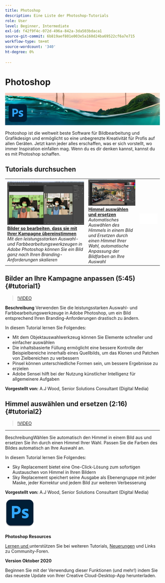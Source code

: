 ```yaml
---
title: Photoshop
description: Eine Liste der Photoshop-Tutorials
role: User
level: Beginner, Intermediate
exl-id: f42f9f4c-072d-496a-842a-3da503bdaca1
source-git-commit: 6b819aef801e003e5a160d24ba69522cf6a7e715
workflow-type: tm+mt
source-wordcount: '340'
ht-degree: 0%

---
```


# Photoshop

![Tutorial Hero Image](../assets/Photoshop.jpg)

Photoshop ist die weltweit beste Software für Bildbearbeitung und Grafikdesign und ermöglicht so eine unbegrenzte Kreativität für Profis auf allen Geräten. Jetzt kann jeder alles erschaffen, was er sich vorstellt, wo immer Inspiration einfallen mag. Wenn du es dir denken kannst, kannst du es mit Photoshop schaffen.

## Tutorials durchsuchen

<table style="table-layout:fixed">
<tr>
 <td>
   <a href="photoshop.md#tutorial1">
      <img alt="Bilder so bearbeiten, dass sie mit Ihrer Kampagne übereinstimmen" src="../assets/PS_ObjectSelect_ContentAware_wood.jpg" />
   </a>
    <div>
   <a href="photoshop.md#tutorial1"><strong>Bilder so bearbeiten, dass sie mit Ihrer Kampagne übereinstimmen</strong></a>
    </div>
    <em>Mit den leistungsstarken Auswahl- und Farbbearbeitungswerkzeugen in Adobe Photoshop können Sie ein Bild ganz nach Ihren Branding-Anforderungen skalieren</em>
    <br>
  </td>
  <td>
    <a href="photoshop.md#tutorial2">
        <img alt="Himmel auswählen und ersetzen" src="../assets/PS_Sky_Replace_wood.jpg" />
    </a>
    <div>
    <a href="photoshop.md#tutorial2"><strong>Himmel auswählen und ersetzen</strong></a>
    </div>
    <em>Automatisches Auswählen des Himmels in einem Bild und Ersetzen durch einen Himmel Ihrer Wahl, automatische Anpassung der Bildfarben an Ihre Auswahl</em>
    <br>
  </td>
  <td>
    <img alt="Abstand" src="../assets/Whitespacer.png" />
    <div>
    <br>
  </td>
</tr>
</table>

## Bilder an Ihre Kampagne anpassen (5:45) {#tutorial1}

>[!VIDEO](https://video.tv.adobe.com/v/326950?hidetitle=true)

**Beschreibung**
Verwenden Sie die leistungsstarken Auswahl- und Farbbearbeitungswerkzeuge in Adobe Photoshop, um ein Bild entsprechend Ihren Branding-Anforderungen drastisch zu ändern.

In diesem Tutorial lernen Sie Folgendes:
* Mit dem Objektauswahlwerkzeug können Sie Elemente schneller und einfacher auswählen
* Die inhaltsbasierte Füllung ermöglicht eine bessere Kontrolle der Beispielbereiche innerhalb eines Quellbilds, um das Klonen und Patchen von Zielbereichen zu verbessern
* Pinsel können unterschiedliche Formen sein, um bessere Ergebnisse zu erzielen
* Adobe Sensei hilft bei der Nutzung künstlicher Intelligenz für allgemeinere Aufgaben

**Vorgestellt von:**
A.J Wood, Senior Solutions Consultant (Digital Media)

## Himmel auswählen und ersetzen (2:16) {#tutorial2}

>[!VIDEO](https://video.tv.adobe.com/v/326953?hidetitle=true)

****
BeschreibungWählen Sie automatisch den Himmel in einem Bild aus und ersetzen Sie ihn durch einen Himmel Ihrer Wahl. Passen Sie die Farben des Bildes automatisch an Ihre Auswahl an.

In diesem Tutorial lernen Sie Folgendes:
* Sky Replacement bietet eine One-Click-Lösung zum sofortigen Austauschen von Himmel in Ihren Bildern
* Sky Replacement speichert seine Ausgabe als Ebenengruppe mit jeder Maske, jeder Korrektur und jedem Bild zur weiteren Verbesserung


**Vorgestellt von:**
A.J Wood, Senior Solutions Consultant (Digital Media)

![Photoshop-Logo](../assets/ps_appicon_96.png)

**Photoshop Resources**

[Lernen und ](https://helpx.adobe.com/support/photoshop.html) unterstützen Sie bei weiteren Tutorials,  [Neuerungen](https://helpx.adobe.com/photoshop/using/whats-new.html) und Links zu Community-Foren.

**Version Oktober 2020**

Beginnen Sie mit der Verwendung dieser Funktionen (und mehr!) indem Sie das neueste Update von Ihrer Creative Cloud-Desktop-App herunterladen.

